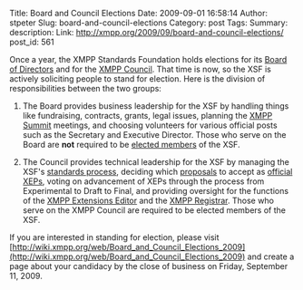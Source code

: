 Title: Board and Council Elections
Date: 2009-09-01 16:58:14
Author: stpeter
Slug: board-and-council-elections
Category: post
Tags: 
Summary: description:
Link: http://xmpp.org/2009/09/board-and-council-elections/
post_id: 561


Once a year, the XMPP Standards Foundation holds elections for its [Board of Directors](/xsf/board/) and for the [XMPP Council](http://xmpp.org/council/). That time is now, so the XSF is actively soliciting people to stand for election. Here is the division of responsibilities between the two groups:

1. The Board provides business leadership for the XSF by handling things like fundraising, contracts, grants, legal issues, planning the [XMPP Summit](/summit/) meetings, and choosing volunteers for various official posts such as the Secretary and Executive Director. Those who serve on the Board are **not** required to be [elected members](http://xmpp.org/xsf/members/) of the XSF.

2. The Council provides technical leadership for the XSF by managing the XSF's [standards process](/extensions/xep-0001.html), deciding which [proposals](http://xmpp.org/extensions/inbox/) to accept as [official XEPs](http://xmpp.org/extensions/), voting on advancement of XEPs through the process from Experimental to Draft to Final, and providing oversight for the functions of the [XMPP Extensions Editor](http://xmpp.org/extensions/editor.shtml) and the [XMPP Registrar](http://xmpp.org/extensions/xep-0053.html). Those who serve on the XMPP Council are required to be elected members of the XSF.

If you are interested in standing for election, please visit [http://wiki.xmpp.org/web/Board_and_Council_Elections_2009](http://wiki.xmpp.org/web/Board_and_Council_Elections_2009) and create a page about your candidacy by the close of business on Friday, September 11, 2009.
